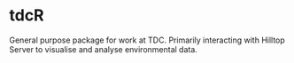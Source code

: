 # tdcR
General purpose package for work at TDC.  Primarily interacting with Hilltop Server to visualise and analyse environmental data.
